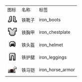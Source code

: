 <table>
	<tablebody>
		<tr>
			<td>图标</td>
			<td>名称</td>
			<td>标签</td>
		</tr>
		<tr>
			<td><img src="../../mc_icon/combat/iron_boots.png"></td>
			<td>铁靴子</td>
			<td>iron_boots</td>
		</tr>
		<tr>
			<td><img src="../../mc_icon/combat/iron_chestplate.png"></td>
			<td>铁胸甲</td>
			<td>iron_chestplate</td>
		</tr>
		<tr>
			<td><img src="../../mc_icon/combat/iron_helmet.png"></td>
			<td>铁头盔</td>
			<td>iron_helmet</td>
		</tr>
		<tr>
			<td><img src="../../mc_icon/combat/iron_leggings.png"></td>
			<td>铁护腿</td>
			<td>iron_leggings</td>
		</tr>
		<tr>
			<td><img src="../../mc_icon/misc/horse_armor/iron_horse_armor.png"></td>
			<td>铁马铠</td>
			<td>iron_horse_armor</td>
		</tr>
	</tablebody>
</table>